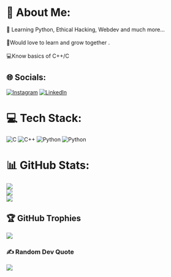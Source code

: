# 💫 About Me:
🔭 Learning Python, Ethical Hacking, Webdev and much more...<br><br>🤝Would love to learn and grow together .<br><br>💻Know basics of C++/C


## 🌐 Socials:
[![Instagram](https://img.shields.io/badge/Instagram-%23E4405F.svg?logo=Instagram&logoColor=white)](https://instagram.com/_.chitransh_saxena._) [![LinkedIn](https://img.shields.io/badge/LinkedIn-%230077B5.svg?logo=linkedin&logoColor=white)](https://www.linkedin.com/in/chitranshatlkdin/) 

# 💻 Tech Stack:
![C](https://img.shields.io/badge/c-%2300599C.svg?style=for-the-badge&logo=c&logoColor=white) ![C++](https://img.shields.io/badge/c++-%2300599C.svg?style=for-the-badge&logo=c%2B%2B&logoColor=white) ![Python](https://img.shields.io/badge/python-3670A0?style=for-the-badge&logo=python&logoColor=ffdd54) ![Python](https://img.shields.io/badge/python-3670A0?style=for-the-badge&logo=python&logoColor=ffdd54)
# 📊 GitHub Stats:
![](https://github-readme-stats.vercel.app/api?username=CSroseX&theme=radical&hide_border=false&include_all_commits=false&count_private=true)<br/>
![](https://github-readme-streak-stats.herokuapp.com/?user=CSroseX&theme=radical&hide_border=false)<br/>
![](https://github-readme-stats.vercel.app/api/top-langs/?username=CSroseX&theme=radical&hide_border=false&include_all_commits=false&count_private=true&layout=compact)

## 🏆 GitHub Trophies
![](https://github-profile-trophy.vercel.app/?username=CSroseX&theme=radical&no-frame=false&no-bg=true&margin-w=4)

### ✍️ Random Dev Quote
![](https://quotes-github-readme.vercel.app/api?type=vetical&theme=radical)

<!-- Proudly created with GPRM ( https://gprm.itsvg.in ) -->
